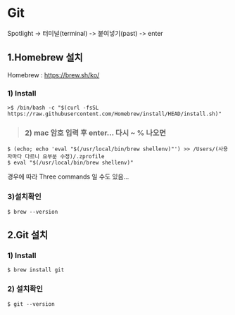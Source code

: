 Git
=============
Spotlight -> 터미널(terminal) -> 붙여넣기(past) -> enter


1.Homebrew 설치
-------------
Homebrew :  https://brew.sh/ko/
### 1) Install
```
>$ /bin/bash -c "$(curl -fsSL https://raw.githubusercontent.com/Homebrew/install/HEAD/install.sh)"
```

>### 2) mac 암호 입력 후 enter... 다시 ~ % 나오면
```
$ (echo; echo 'eval "$(/usr/local/bin/brew shellenv)"') >> /Users/(사용자마다 다르니 요부분 수정)/.zprofile
$ eval "$(/usr/local/bin/brew shellenv)"
```
경우에 따라 Three commands 일 수도 있음...

### 3)설치확인
```
$ brew --version
```


2.Git 설치
-------------
### 1) Install
```
$ brew install git
```
### 2) 설치확인
```
$ git --version 
```

